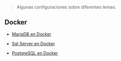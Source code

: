 > Algunas configuraciones sobre diferentes temas.

## Docker 
- [MariaDB en Docker](/docker/dockerMariaDB.md)

- [Sql Server en Docker](/docker/dockerSQLServer.md)

- [PostgreSQL en Docker](/docker/dockerPostgreSQL.md)
